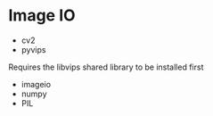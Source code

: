 # Image IO

-   cv2
-   pyvips

Requires the libvips shared library to be installed first

-   imageio
-   numpy
-   PIL
